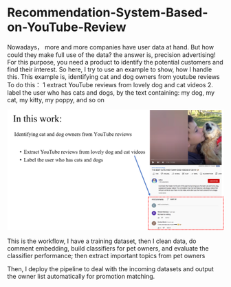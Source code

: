 # Recommendation-System-Based-on-YouTube-Review

Nowadays， more and more companies have user data at hand. But how could they make full use of the data? the answer is, precision advertising! For this purpose, you need a product to identify the potential customers and find their interest. So here, I try to use an example to show, how I handle this. This example is, identifying cat and dog owners from youtube reviews 
To do this：
1 extract YouTube reviews from lovely dog and cat videos
2. label the user who has cats and dogs, by the text containing: my dog, my cat, my kitty, my poppy, and so on

![graph](./screenshots/Picture1.png)

This is the workflow, I have a training dataset, then I clean data, do comment embedding, build classifiers for pet owners, and evaluate the classifier performance;  then extract important topics from pet owners

Then, I deploy the pipeline to deal with the incoming datasets and output the owner list automatically for promotion matching. 
